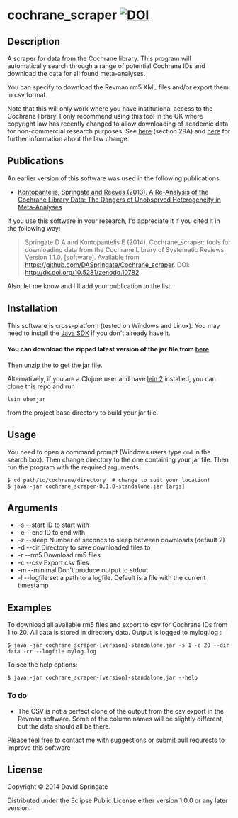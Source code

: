
# cochrane_scraper [![DOI](https://zenodo.org/badge/4989/DASpringate/Cochrane_scraper.png)](http://dx.doi.org/10.5281/zenodo.10782)


## Description

A scraper for data from the Cochrane library. This program will automatically search through a range of potential Cochrane IDs and download the data for all found meta-analyses.    

You can specify to download the Revman rm5 XML files and/or export them in csv format.  

Note that this will only work where you have institutional access to the Cochrane library. I only recommend using this tool in the UK where copyright law has recently changed to allow downloading of academic data for non-commercial research purposes. See [here](http://www.legislation.gov.uk/uksi/2014/1372/regulation/3/made) (section 29A) and [here](https://www.gov.uk/government/publications/changes-to-copyright-law) for further information about the law change.

## Publications

An earlier version of this software was used in the following publications:

* [Kontopantelis, Springate and Reeves (2013). A Re-Analysis of the Cochrane Library Data: The Dangers of Unobserved Heterogeneity in Meta-Analyses](http://www.plosone.org/article/info%3Adoi%2F10.1371%2Fjournal.pone.0069930)

If you use this software in your research, I'd appreciate it if you cited it in the following way:   

> Springate D A and Kontopantelis E (2014). Cochrane_scraper: tools for downloading data from the Cochrane Library of Systematic Reviews Version 1.1.0. [software]. Available from  https://github.com/DASpringate/Cochrane_scraper. DOI: http://dx.doi.org/10.5281/zenodo.10782.    

Also, let me know and I'll add your publication to the list.

## Installation

This software is cross-platform (tested on Windows and Linux). You may need to install the [Java SDK](http://www.oracle.com/technetwork/java/javase/downloads/index.html?ssSourceSiteId=otnjp) if you don't already have it.

#### You can download the zipped latest version of the jar file from [here](http://www.datajujitsu.co.uk/misc/jars/cochrane_scraper)

Then unzip the to get the jar file. 

Alternatively, if you are a Clojure user and have [lein 2](http://leiningen.org/) installed, you can clone this repo and run

```
lein uberjar
``` 

from the project base directory to build your jar file.

## Usage

You need to open a command prompt (Windows users type `cmd` in the search box). Then change directory to the one containing your jar file. Then run the program with the required arguments.
```
$ cd path/to/cochrane/directory  # change to suit your location!
$ java -jar cochrane_scraper-0.1.0-standalone.jar [args]
```

## Arguments

* -s --start ID to start with    
* -e --end ID to end with    
* -z --sleep Number of seconds to sleep between downloads (default 2)    
* -d --dir Directory to save downloaded files to    
* -r --rm5 Download rm5 files       
* -c --csv Export csv files    
* -m --minimal Don't produce output to stdout
* -l --logfile set a path to a logfile.  Default is a file with the current timestamp


## Examples

To download all available rm5 files and export to csv for Cochrane IDs from 1 to 20. All data is stored in directory data.  Output is logged to mylog.log :

```
$ java -jar cochrane_scraper-[version]-standalone.jar -s 1 -e 20 --dir data -cr --logfile mylog.log
```

To see the help options:

```
$ java -jar cochrane_scraper-[version]-standalone.jar --help
```


### To do

* The CSV is not a perfect clone of the output from the csv export in the Revman software.  Some of the column names will be slightly different, but the data should all be there.

Please feel free to contact me with suggestions or submit pull requrests to improve this software

## License

Copyright © 2014 David Springate

Distributed under the Eclipse Public License either version 1.0.0 or any later version.
